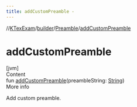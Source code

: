 ```yaml
---
title: addCustomPreamble -
---
```

//[KTexExam](../../index.md)/[builder](../index.md)/[Preamble](index.md)/[addCustomPreamble](add-custom-preamble.md)



# addCustomPreamble  
[jvm]  
Content  
fun [addCustomPreamble](add-custom-preamble.md)(preambleString: [String](https://kotlinlang.org/api/latest/jvm/stdlib/kotlin/-string/index.html))  
More info  


Add custom preamble.

  



